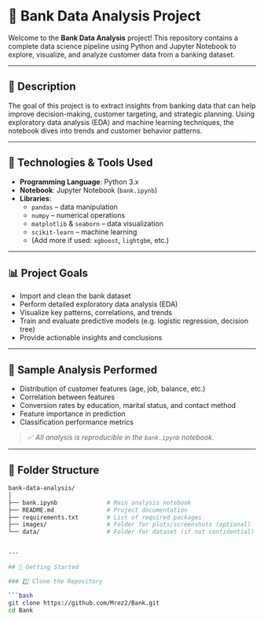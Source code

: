 # 🏦 Bank Data Analysis Project

Welcome to the **Bank Data Analysis** project! This repository contains a complete data science pipeline using Python and Jupyter Notebook to explore, visualize, and analyze customer data from a banking dataset.

---

## 📘 Description

The goal of this project is to extract insights from banking data that can help improve decision-making, customer targeting, and strategic planning. Using exploratory data analysis (EDA) and machine learning techniques, the notebook dives into trends and customer behavior patterns.

---

## 🔧 Technologies & Tools Used

- **Programming Language**: Python 3.x
- **Notebook**: Jupyter Notebook (`bank.ipynb`)
- **Libraries**:
  - `pandas` – data manipulation
  - `numpy` – numerical operations
  - `matplotlib` & `seaborn` – data visualization
  - `scikit-learn` – machine learning
  - (Add more if used: `xgboost`, `lightgbm`, etc.)

---

## 📊 Project Goals

- Import and clean the bank dataset
- Perform detailed exploratory data analysis (EDA)
- Visualize key patterns, correlations, and trends
- Train and evaluate predictive models (e.g. logistic regression, decision tree)
- Provide actionable insights and conclusions

---

## 🧪 Sample Analysis Performed

- Distribution of customer features (age, job, balance, etc.)
- Correlation between features
- Conversion rates by education, marital status, and contact method
- Feature importance in prediction
- Classification performance metrics

> ✅ *All analysis is reproducible in the `bank.ipynb` notebook.*

---

## 📁 Folder Structure

```bash
bank-data-analysis/
│
├── bank.ipynb              # Main analysis notebook
├── README.md               # Project documentation
├── requirements.txt        # List of required packages
├── images/                 # Folder for plots/screenshots (optional)
└── data/                   # Folder for dataset (if not confidential)


---

## 🚀 Getting Started

### 1️⃣ Clone the Repository

```bash
git clone https://github.com/Mrez2/Bank.git
cd Bank

